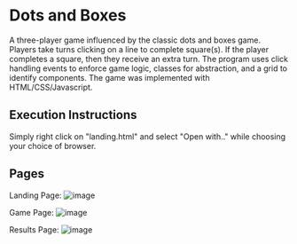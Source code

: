 # Dots and Boxes 
A three-player game influenced by the classic dots and boxes game. Players take turns clicking on a line to complete square(s). If the player completes a square, then they receive an extra turn. The program uses click handling events to enforce game logic, classes for abstraction, and a grid to identify components. The game was implemented with HTML/CSS/Javascript. 

## Execution Instructions
Simply right click on "landing.html" and select "Open with.." while choosing your choice of browser.

## Pages
Landing Page: 
![image](https://user-images.githubusercontent.com/81201946/216749808-742e5214-4d21-4b8e-85a5-923f4dc535ab.png)

Game Page:
![image](https://user-images.githubusercontent.com/81201946/216749840-f3983eb4-7181-4dd6-978f-48087d09fb78.png)

Results Page:
![image](https://user-images.githubusercontent.com/81201946/216749871-c4bd0a1c-93de-47d1-ac21-16173abf2638.png)

